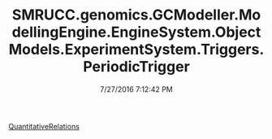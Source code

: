 ﻿---
title: SMRUCC.genomics.GCModeller.ModellingEngine.EngineSystem.ObjectModels.ExperimentSystem.Triggers.PeriodicTrigger
date: 7/27/2016 7:12:42 PM
---

[QuantitativeRelations](T-SMRUCC.genomics.GCModeller.ModellingEngine.EngineSystem.ObjectModels.ExperimentSystem.Triggers.PeriodicTrigger.QuantitativeRelations.html)
